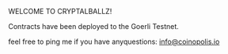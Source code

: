 WELCOME TO CRYPTALBALLZ!

Contracts have been deployed to the Goerli Testnet.

feel free to ping me if you have anyquestions: info@coinopolis.io